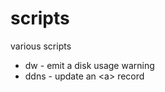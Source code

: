# scripts #

various scripts

* dw - emit a disk usage warning
* ddns - update an &lt;a&gt; record

